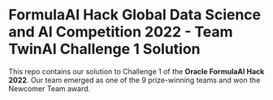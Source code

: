 # FormulaAI Hack Global Data Science and AI Competition 2022 - Team TwinAI Challenge 1 Solution
This repo contains our solution to Challenge 1 of the **Oracle FormulaAI Hack 2022**. Our team emerged as one of the 9 prize-winning teams and won the Newcomer Team award.
